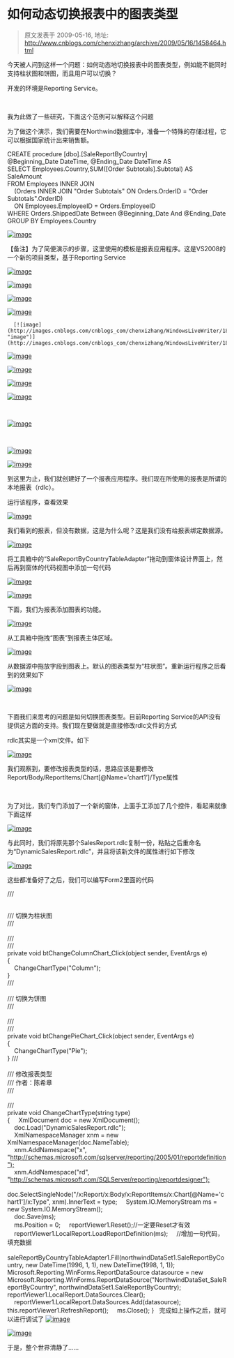 # 如何动态切换报表中的图表类型 
> 原文发表于 2009-05-16, 地址: http://www.cnblogs.com/chenxizhang/archive/2009/05/16/1458464.html 


今天被人问到这样一个问题：如何动态地切换报表中的图表类型，例如能不能同时支持柱状图和饼图，而且用户可以切换？

 开发的环境是Reporting Service。

  

 我为此做了一些研究，下面这个范例可以解释这个问题

 为了做这个演示，我们需要在Northwind数据库中，准备一个特殊的存储过程，它可以根据国家统计出来销售额。

 CREATE procedure [dbo].[SaleReportByCountry]   
@Beginning\_Date DateTime, @Ending\_Date DateTime AS  
SELECT Employees.Country,SUM([Order Subtotals].Subtotal) AS SaleAmount  
FROM Employees INNER JOIN   
    (Orders INNER JOIN "Order Subtotals" ON Orders.OrderID = "Order Subtotals".OrderID)   
    ON Employees.EmployeeID = Orders.EmployeeID  
WHERE Orders.ShippedDate Between @Beginning\_Date And @Ending\_Date  
GROUP BY Employees.Country  

 [![image](http://images.cnblogs.com/cnblogs_com/chenxizhang/WindowsLiveWriter/18e901d0a8b2_10CA8/image_thumb.png "image")](http://images.cnblogs.com/cnblogs_com/chenxizhang/WindowsLiveWriter/18e901d0a8b2_10CA8/image_2.png) 

 【备注】为了简便演示的步骤，这里使用的模板是报表应用程序。这是VS2008的一个新的项目类型，基于Reporting Service

 [![image](http://images.cnblogs.com/cnblogs_com/chenxizhang/WindowsLiveWriter/18e901d0a8b2_10CA8/image_thumb_1.png "image")](http://images.cnblogs.com/cnblogs_com/chenxizhang/WindowsLiveWriter/18e901d0a8b2_10CA8/image_4.png) 

 [![image](http://images.cnblogs.com/cnblogs_com/chenxizhang/WindowsLiveWriter/18e901d0a8b2_10CA8/image_thumb_3.png "image")](http://images.cnblogs.com/cnblogs_com/chenxizhang/WindowsLiveWriter/18e901d0a8b2_10CA8/image_8.png) 

 [![image](http://images.cnblogs.com/cnblogs_com/chenxizhang/WindowsLiveWriter/18e901d0a8b2_10CA8/image_thumb_4.png "image")](http://images.cnblogs.com/cnblogs_com/chenxizhang/WindowsLiveWriter/18e901d0a8b2_10CA8/image_10.png) 

 [![image](http://images.cnblogs.com/cnblogs_com/chenxizhang/WindowsLiveWriter/18e901d0a8b2_10CA8/image_thumb_5.png "image")](http://images.cnblogs.com/cnblogs_com/chenxizhang/WindowsLiveWriter/18e901d0a8b2_10CA8/image_12.png) 

      [![image](http://images.cnblogs.com/cnblogs_com/chenxizhang/WindowsLiveWriter/18e901d0a8b2_10CA8/image_thumb_17.png "image")](http://images.cnblogs.com/cnblogs_com/chenxizhang/WindowsLiveWriter/18e901d0a8b2_10CA8/image_36.png) 

 [![image](http://images.cnblogs.com/cnblogs_com/chenxizhang/WindowsLiveWriter/18e901d0a8b2_10CA8/image_thumb_18.png "image")](http://images.cnblogs.com/cnblogs_com/chenxizhang/WindowsLiveWriter/18e901d0a8b2_10CA8/image_38.png) 

 [![image](http://images.cnblogs.com/cnblogs_com/chenxizhang/WindowsLiveWriter/18e901d0a8b2_10CA8/image_thumb_8.png "image")](http://images.cnblogs.com/cnblogs_com/chenxizhang/WindowsLiveWriter/18e901d0a8b2_10CA8/image_18.png) 

 [![image](http://images.cnblogs.com/cnblogs_com/chenxizhang/WindowsLiveWriter/18e901d0a8b2_10CA8/image_thumb_19.png "image")](http://images.cnblogs.com/cnblogs_com/chenxizhang/WindowsLiveWriter/18e901d0a8b2_10CA8/image_40.png)

 [![image](http://images.cnblogs.com/cnblogs_com/chenxizhang/WindowsLiveWriter/18e901d0a8b2_10CA8/image_thumb_20.png "image")](http://images.cnblogs.com/cnblogs_com/chenxizhang/WindowsLiveWriter/18e901d0a8b2_10CA8/image_42.png) 

  

   [![image](http://images.cnblogs.com/cnblogs_com/chenxizhang/WindowsLiveWriter/18e901d0a8b2_10CA8/image_thumb_12.png "image")](http://images.cnblogs.com/cnblogs_com/chenxizhang/WindowsLiveWriter/18e901d0a8b2_10CA8/image_26.png) 

  

 [![image](http://images.cnblogs.com/cnblogs_com/chenxizhang/WindowsLiveWriter/18e901d0a8b2_10CA8/image_thumb_13.png "image")](http://images.cnblogs.com/cnblogs_com/chenxizhang/WindowsLiveWriter/18e901d0a8b2_10CA8/image_28.png) 

 [![image](http://images.cnblogs.com/cnblogs_com/chenxizhang/WindowsLiveWriter/18e901d0a8b2_10CA8/image_thumb_21.png "image")](http://images.cnblogs.com/cnblogs_com/chenxizhang/WindowsLiveWriter/18e901d0a8b2_10CA8/image_44.png) 

 到这里为止，我们就创建好了一个报表应用程序。我们现在所使用的报表是所谓的本地报表（rdlc）。

 运行该程序，查看效果

 [![image](http://images.cnblogs.com/cnblogs_com/chenxizhang/WindowsLiveWriter/18e901d0a8b2_10CA8/image_thumb_15.png "image")](http://images.cnblogs.com/cnblogs_com/chenxizhang/WindowsLiveWriter/18e901d0a8b2_10CA8/image_32.png) 

 我们看到的报表，但没有数据，这是为什么呢？这是我们没有给报表绑定数据源。

 [![image](http://images.cnblogs.com/cnblogs_com/chenxizhang/WindowsLiveWriter/18e901d0a8b2_10CA8/image_thumb_22.png "image")](http://images.cnblogs.com/cnblogs_com/chenxizhang/WindowsLiveWriter/18e901d0a8b2_10CA8/image_46.png) 

 将工具箱中的“SaleReportByCountryTableAdapter”拖动到窗体设计界面上，然后再到窗体的代码视图中添加一句代码

 [![image](http://images.cnblogs.com/cnblogs_com/chenxizhang/WindowsLiveWriter/18e901d0a8b2_10CA8/image_thumb_23.png "image")](http://images.cnblogs.com/cnblogs_com/chenxizhang/WindowsLiveWriter/18e901d0a8b2_10CA8/image_48.png) 

 [![image](http://images.cnblogs.com/cnblogs_com/chenxizhang/WindowsLiveWriter/18e901d0a8b2_10CA8/image_thumb_24.png "image")](http://images.cnblogs.com/cnblogs_com/chenxizhang/WindowsLiveWriter/18e901d0a8b2_10CA8/image_50.png) 

 下面，我们为报表添加图表的功能。

 [![image](http://images.cnblogs.com/cnblogs_com/chenxizhang/WindowsLiveWriter/18e901d0a8b2_10CA8/image_thumb_25.png "image")](http://images.cnblogs.com/cnblogs_com/chenxizhang/WindowsLiveWriter/18e901d0a8b2_10CA8/image_52.png) 

 从工具箱中拖拽“图表”到报表主体区域。

 [![image](http://images.cnblogs.com/cnblogs_com/chenxizhang/WindowsLiveWriter/18e901d0a8b2_10CA8/image_thumb_26.png "image")](http://images.cnblogs.com/cnblogs_com/chenxizhang/WindowsLiveWriter/18e901d0a8b2_10CA8/image_54.png) 

 从数据源中拖放字段到图表上。默认的图表类型为“柱状图”。重新运行程序之后看到的效果如下

 [![image](http://images.cnblogs.com/cnblogs_com/chenxizhang/WindowsLiveWriter/18e901d0a8b2_10CA8/image_thumb_27.png "image")](http://images.cnblogs.com/cnblogs_com/chenxizhang/WindowsLiveWriter/18e901d0a8b2_10CA8/image_56.png) 

  

 下面我们来思考的问题是如何切换图表类型。目前Reporting Service的API没有提供这方面的支持。我们现在要做就是直接修改rdlc文件的方式

 rdlc其实是一个xml文件。如下

 [![image](http://images.cnblogs.com/cnblogs_com/chenxizhang/WindowsLiveWriter/18e901d0a8b2_10CA8/image_thumb_28.png "image")](http://images.cnblogs.com/cnblogs_com/chenxizhang/WindowsLiveWriter/18e901d0a8b2_10CA8/image_58.png) 

 我们观察到，要修改报表类型的话，思路应该是要修改Report/Body/ReportItems/Chart[@Name=’chart1’]/Type属性

  

 为了对比，我们专门添加了一个新的窗体，上面手工添加了几个控件，看起来就像下面这样

 [![image](http://images.cnblogs.com/cnblogs_com/chenxizhang/WindowsLiveWriter/18e901d0a8b2_10CA8/image_thumb_10.png "image")](http://images.cnblogs.com/cnblogs_com/chenxizhang/WindowsLiveWriter/18e901d0a8b2_10CA8/image_61.png) 

 与此同时，我们将原先那个SalesReport.rdlc复制一份，粘贴之后重命名为“DynamicSalesReport.rdlc”，并且将该新文件的属性进行如下修改

 [![image](http://images.cnblogs.com/cnblogs_com/chenxizhang/WindowsLiveWriter/18e901d0a8b2_10CA8/image_thumb_6.png "image")](http://images.cnblogs.com/cnblogs_com/chenxizhang/WindowsLiveWriter/18e901d0a8b2_10CA8/image_29.png) 

 这些都准备好了之后，我们可以编写Form2里面的代码

 /// <summary>  
/// 切换为柱状图  
/// </summary>  
/// <param name="sender"></param>  
/// <param name="e"></param>  
private void btChangeColumnChart\_Click(object sender, EventArgs e)  
{  
    ChangeChartType("Column");  
}  
/// <summary>  
/// 切换为饼图  
/// </summary>  
/// <param name="sender"></param>  
/// <param name="e"></param>  
private void btChangePieChart\_Click(object sender, EventArgs e)  
{  
    ChangeChartType("Pie");  
} /// <summary>  
/// 修改报表类型  
/// 作者：陈希章  
/// </summary>  
/// <param name="type"></param>  
private void ChangeChartType(string type)  
{     XmlDocument doc = new XmlDocument();  
    doc.Load("DynamicSalesReport.rdlc");  
    XmlNamespaceManager xnm = new XmlNamespaceManager(doc.NameTable);  
    xnm.AddNamespace("x", "<http://schemas.microsoft.com/sqlserver/reporting/2005/01/reportdefinition");>  
    xnm.AddNamespace("rd", "<http://schemas.microsoft.com/SQLServer/reporting/reportdesigner");>  
    doc.SelectSingleNode("/x:Report/x:Body/x:ReportItems/x:Chart[@Name='chart1']/x:Type", xnm).InnerText = type;     System.IO.MemoryStream ms = new System.IO.MemoryStream();  
    doc.Save(ms);  
    ms.Position = 0;     reportViewer1.Reset();//一定要Reset才有效  
    reportViewer1.LocalReport.LoadReportDefinition(ms);     //增加一句代码，填充数据  
    saleReportByCountryTableAdapter1.Fill(northwindDataSet1.SaleReportByCountry, new DateTime(1996, 1, 1), new DateTime(1998, 1, 1));     Microsoft.Reporting.WinForms.ReportDataSource datasource = new Microsoft.Reporting.WinForms.ReportDataSource("NorthwindDataSet\_SaleReportByCountry", northwindDataSet1.SaleReportByCountry);     reportViewer1.LocalReport.DataSources.Clear();  
    reportViewer1.LocalReport.DataSources.Add(datasource);     this.reportViewer1.RefreshReport();     ms.Close(); }   完成如上操作之后，就可以进行调试了 [![image](http://images.cnblogs.com/cnblogs_com/chenxizhang/WindowsLiveWriter/18e901d0a8b2_10CA8/image_thumb_7.png "image")](http://images.cnblogs.com/cnblogs_com/chenxizhang/WindowsLiveWriter/18e901d0a8b2_10CA8/image_33.png) 

 [![image](http://images.cnblogs.com/cnblogs_com/chenxizhang/WindowsLiveWriter/18e901d0a8b2_10CA8/image_thumb_9.png "image")](http://images.cnblogs.com/cnblogs_com/chenxizhang/WindowsLiveWriter/18e901d0a8b2_10CA8/image_59.png) 

 于是，整个世界清静了…… 





























